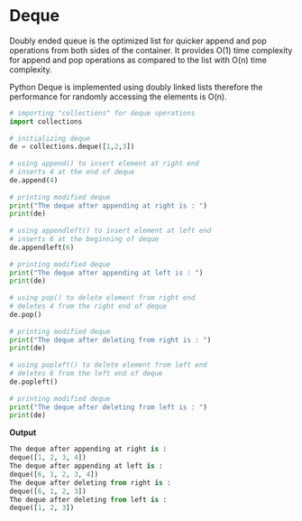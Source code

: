 # Deque

Doubly ended queue is the optimized list for quicker append and pop operations from both sides of the container. It provides O(1) time complexity for append and pop operations as compared to the list with O(n) time complexity.

Python Deque is implemented using doubly linked lists therefore the performance for randomly accessing the elements is O(n).

```python
# importing "collections" for deque operations
import collections
 
# initializing deque
de = collections.deque([1,2,3])
 
# using append() to insert element at right end
# inserts 4 at the end of deque
de.append(4)
 
# printing modified deque
print("The deque after appending at right is : ")
print(de)
 
# using appendleft() to insert element at left end
# inserts 6 at the beginning of deque
de.appendleft(6)
 
# printing modified deque
print("The deque after appending at left is : ")
print(de)
 
# using pop() to delete element from right end
# deletes 4 from the right end of deque
de.pop()
 
# printing modified deque
print("The deque after deleting from right is : ")
print(de)
 
# using popleft() to delete element from left end
# deletes 6 from the left end of deque
de.popleft()
 
# printing modified deque
print("The deque after deleting from left is : ")
print(de)
```

**Output**

```python
The deque after appending at right is : 
deque([1, 2, 3, 4])
The deque after appending at left is : 
deque([6, 1, 2, 3, 4])
The deque after deleting from right is : 
deque([6, 1, 2, 3])
The deque after deleting from left is : 
deque([1, 2, 3])
```
